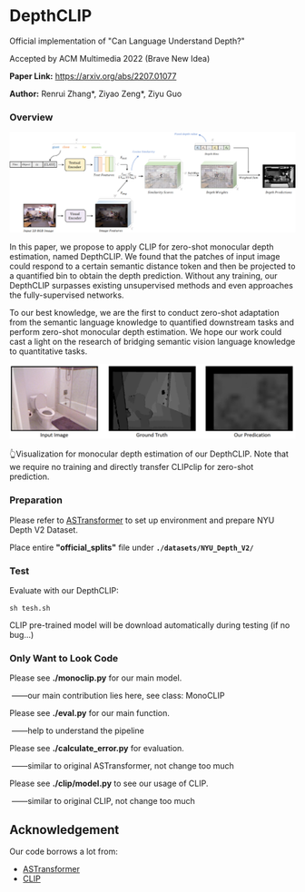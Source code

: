 # DepthCLIP
Official implementation of "Can Language Understand Depth?"

Accepted by ACM Multimedia 2022 (Brave New Idea)

**Paper Link:** https://arxiv.org/abs/2207.01077

**Author:** Renrui Zhang\*, Ziyao Zeng\*, Ziyu Guo

### Overview

![pipeline](pipeline.png)

In this paper, we propose to apply CLIP for zero-shot monocular depth estimation, named DepthCLIP. We found that the patches of input image could respond to a certain semantic distance token and then be projected to a quantified bin to obtain the depth prediction. Without any training, our DepthCLIP surpasses existing unsupervised methods and even approaches the fully-supervised networks. 

To our best knowledge, we are the first to conduct zero-shot adaptation from the semantic language knowledge to quantified downstream tasks and perform zero-shot monocular depth estimation. We hope our work could cast a light on the research of bridging semantic vision language knowledge to quantitative tasks.

![cover](cover.png)

👆Visualization for monocular depth estimation of our DepthCLIP. Note that we require no training and directly transfer CLIPclip for zero-shot prediction.

### Preparation

Please refer to [ASTransformer](https://github.com/WJ-Chang-42/ASTransformer) to set up environment and prepare NYU Depth V2 Dataset.

Place entire **"official_splits"** file under **`./datasets/NYU_Depth_V2/`**

### Test


Evaluate with our DepthCLIP:
``` 
sh tesh.sh
```

CLIP pre-trained model will be download automatically during testing (if no bug...)

### Only Want to Look Code

Please see **./monoclip.py** for our main model.

​		——our main contribution lies here, see class: MonoCLIP

Please see **./eval.py** for our main function.

​		——help to understand the pipeline

Please see **./calculate_error.py** for evaluation.

​		——similar to original ASTransformer, not change too much

Please see **./clip/model.py** to see our usage of CLIP.

​		——similar to original CLIP, not change too much

## Acknowledgement

Our code borrows a lot from:
- [ASTransformer](https://github.com/Strawberry-Eat-Mango/PCT_Pytorch)
- [CLIP](https://github.com/openai/CLIP)
